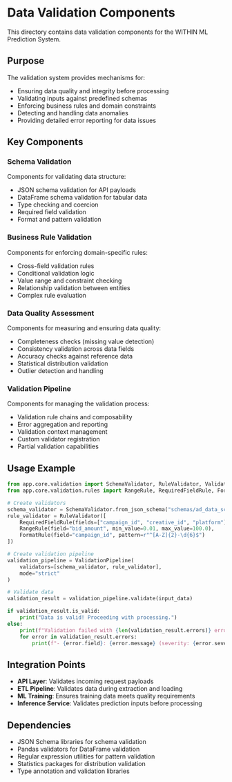 # Data Validation Components

This directory contains data validation components for the WITHIN ML Prediction System.

## Purpose

The validation system provides mechanisms for:
- Ensuring data quality and integrity before processing
- Validating inputs against predefined schemas
- Enforcing business rules and domain constraints
- Detecting and handling data anomalies
- Providing detailed error reporting for data issues

## Key Components

### Schema Validation

Components for validating data structure:
- JSON schema validation for API payloads
- DataFrame schema validation for tabular data
- Type checking and coercion
- Required field validation
- Format and pattern validation

### Business Rule Validation

Components for enforcing domain-specific rules:
- Cross-field validation rules
- Conditional validation logic
- Value range and constraint checking
- Relationship validation between entities
- Complex rule evaluation

### Data Quality Assessment

Components for measuring and ensuring data quality:
- Completeness checks (missing value detection)
- Consistency validation across data fields
- Accuracy checks against reference data
- Statistical distribution validation
- Outlier detection and handling

### Validation Pipeline

Components for managing the validation process:
- Validation rule chains and composability
- Error aggregation and reporting
- Validation context management
- Custom validator registration
- Partial validation capabilities

## Usage Example

```python
from app.core.validation import SchemaValidator, RuleValidator, ValidationPipeline
from app.core.validation.rules import RangeRule, RequiredFieldRule, FormatRule

# Create validators
schema_validator = SchemaValidator.from_json_schema("schemas/ad_data_schema.json")
rule_validator = RuleValidator([
    RequiredFieldRule(fields=["campaign_id", "creative_id", "platform"]),
    RangeRule(field="bid_amount", min_value=0.01, max_value=100.0),
    FormatRule(field="campaign_id", pattern=r"^[A-Z]{2}-\d{6}$")
])

# Create validation pipeline
validation_pipeline = ValidationPipeline(
    validators=[schema_validator, rule_validator],
    mode="strict"
)

# Validate data
validation_result = validation_pipeline.validate(input_data)

if validation_result.is_valid:
    print("Data is valid! Proceeding with processing.")
else:
    print(f"Validation failed with {len(validation_result.errors)} errors:")
    for error in validation_result.errors:
        print(f"- {error.field}: {error.message} (severity: {error.severity})")
```

## Integration Points

- **API Layer**: Validates incoming request payloads
- **ETL Pipeline**: Validates data during extraction and loading
- **ML Training**: Ensures training data meets quality requirements
- **Inference Service**: Validates prediction inputs before processing

## Dependencies

- JSON Schema libraries for schema validation
- Pandas validators for DataFrame validation
- Regular expression utilities for pattern validation
- Statistics packages for distribution validation
- Type annotation and validation libraries 